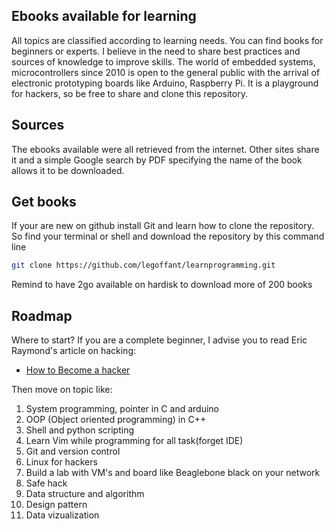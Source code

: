 ## Ebooks available for learning


All topics are classified according to learning needs. You can find books for beginners or experts. I believe in the need to share best practices and sources of knowledge to improve skills. The world of embedded systems, microcontrollers since 2010 is open to the general public with the arrival of electronic prototyping boards like Arduino, Raspberry Pi. It is a playground for hackers, so be free to share and clone this repository.

## Sources

The ebooks available were all retrieved from the internet. Other sites share it and a simple Google search by PDF specifying the name of the book allows it to be downloaded.

## Get books


If your are new on github install Git and learn how to clone the repository. So find your terminal or shell and download the repository by this command line
```bash
git clone https://github.com/legoffant/learnprogramming.git
```

Remind to have 2go available on hardisk to download more of 200 books

## Roadmap

Where to start? If you are a complete beginner, I advise you to read Eric Raymond's article on hacking:

* [How to Become a hacker](http://www.catb.org/~esr/faqs/hacker-howto.html)

Then move on topic like:

1. System programming, pointer in C and arduino
2. OOP (Object oriented programming) in C++
3. Shell and python scripting
4. Learn Vim while programming for all task(forget IDE)
5. Git and version control
6. Linux for hackers
7. Build a lab with VM's and board like Beaglebone black on your network
8. Safe hack
9. Data structure and algorithm
10. Design pattern
11. Data vizualization

